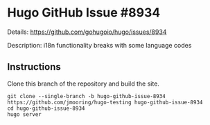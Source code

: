 # Hugo GitHub Issue #8934

Details: <https://github.com/gohugoio/hugo/issues/8934>

Description: i18n functionality breaks with some language codes

## Instructions

Clone this branch of the repository and build the site.

```text
git clone --single-branch -b hugo-github-issue-8934 https://github.com/jmooring/hugo-testing hugo-github-issue-8934
cd hugo-github-issue-8934
hugo server
```
